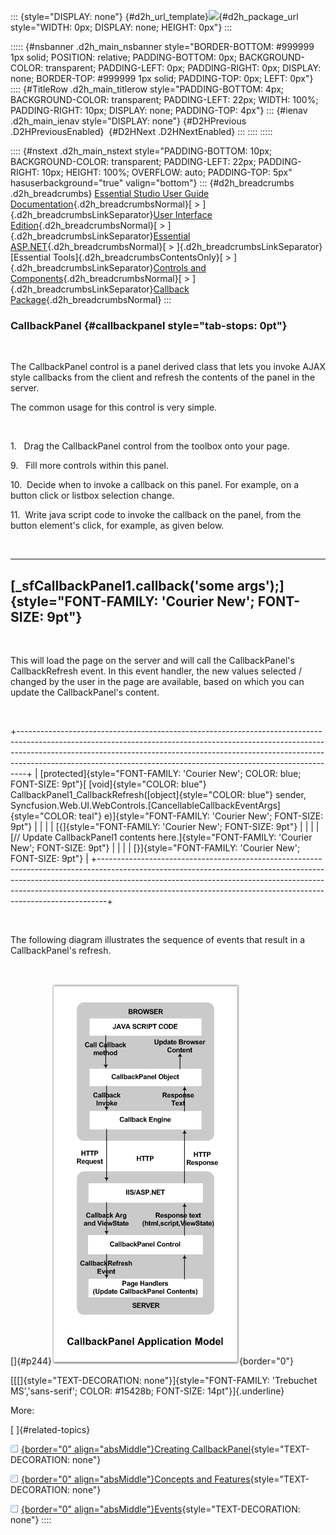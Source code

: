 ::: {style="DISPLAY: none"}
[](ms-xhelp:///?Id=d2h_url_template){#d2h_url_template}![](!package_url!){#d2h_package_url style="WIDTH: 0px; DISPLAY: none; HEIGHT: 0px"}
:::

::::: {#nsbanner .d2h_main_nsbanner style="BORDER-BOTTOM: #999999 1px solid; POSITION: relative; PADDING-BOTTOM: 0px; BACKGROUND-COLOR: transparent; PADDING-LEFT: 0px; PADDING-RIGHT: 0px; DISPLAY: none; BORDER-TOP: #999999 1px solid; PADDING-TOP: 0px; LEFT: 0px"}
:::: {#TitleRow .d2h_main_titlerow style="PADDING-BOTTOM: 4px; BACKGROUND-COLOR: transparent; PADDING-LEFT: 22px; WIDTH: 100%; PADDING-RIGHT: 10px; DISPLAY: none; PADDING-TOP: 4px"}
::: {#ienav .d2h_main_ienav style="DISPLAY: none"}
[](ms-xhelp:///?Id=aea3ac9a-36fd-437c-8fbc-a1341b64644d){#D2HPrevious .D2HPreviousEnabled}  [](ms-xhelp:///?Id=a1230b85-eb97-4c27-9a82-2e3841a9229f){#D2HNext .D2HNextEnabled}
:::
::::
:::::

:::: {#nstext .d2h_main_nstext style="PADDING-BOTTOM: 10px; BACKGROUND-COLOR: transparent; PADDING-LEFT: 22px; PADDING-RIGHT: 10px; HEIGHT: 100%; OVERFLOW: auto; PADDING-TOP: 5px" hasuserbackground="true" valign="bottom"}
::: {#d2h_breadcrumbs .d2h_breadcrumbs}
[Essential Studio User Guide Documentation](ms-xhelp:///?Id=12457748-09e3-4d74-a240-8e049cedf030){.d2h_breadcrumbsNormal}[ \> ]{.d2h_breadcrumbsLinkSeparator}[User Interface Edition](ms-xhelp:///?Id=c29296b7-531c-413b-a0ec-488ca1f7f669){.d2h_breadcrumbsNormal}[ \> ]{.d2h_breadcrumbsLinkSeparator}[Essential ASP.NET](ms-xhelp:///?Id=25c35330-c127-4dad-9a92-ed79dc7261a6){.d2h_breadcrumbsNormal}[ \> ]{.d2h_breadcrumbsLinkSeparator}[Essential Tools]{.d2h_breadcrumbsContentsOnly}[ \> ]{.d2h_breadcrumbsLinkSeparator}[Controls and Components](ms-xhelp:///?Id=99dc3762-3a6c-4306-b62b-5aa347ed3105){.d2h_breadcrumbsNormal}[ \> ]{.d2h_breadcrumbsLinkSeparator}[Callback Package](ms-xhelp:///?Id=8abd71e0-5dee-456d-840b-4751e98e8381){.d2h_breadcrumbsNormal}
:::

### CallbackPanel {#callbackpanel style="tab-stops: 0pt"}

 

The CallbackPanel control is a panel derived class that lets you invoke AJAX style callbacks from the client and refresh the contents of the panel in the server.

The common usage for this control is very simple.

 

1.   Drag the CallbackPanel control from the toolbox onto your page.

9.   Fill more controls within this panel.

10.  Decide when to invoke a callback on this panel. For example, on a button click or listbox selection change.

11.  Write java script code to invoke the callback on the panel, from the button element\'s click, for example, as given below.

 

  ---------------------------------------------------------------------------------------------------
  [\_sfCallbackPanel1.callback(\'some args\');]{style="FONT-FAMILY: 'Courier New'; FONT-SIZE: 9pt"}
  ---------------------------------------------------------------------------------------------------

 

This will load the page on the server and will call the CallbackPanel\'s CallbackRefresh event. In this event handler, the new values selected / changed by the user in the page are available, based on which you can update the CallbackPanel\'s content.

 

+--------------------------------------------------------------------------------------------------------------------------------------------------------------------------------------------------------------------------------------------------------------------------------------------------------------------------+
| [protected]{style="FONT-FAMILY: 'Courier New'; COLOR: blue; FONT-SIZE: 9pt"}[ [void]{style="COLOR: blue"} CallbackPanel1_CallbackRefresh([object]{style="COLOR: blue"} sender, Syncfusion.Web.UI.WebControls.[CancellableCallbackEventArgs]{style="COLOR: teal"} e)]{style="FONT-FAMILY: 'Courier New'; FONT-SIZE: 9pt"} |
|                                                                                                                                                                                                                                                                                                                          |
| [{]{style="FONT-FAMILY: 'Courier New'; FONT-SIZE: 9pt"}                                                                                                                                                                                                                                                                  |
|                                                                                                                                                                                                                                                                                                                          |
| [// Update CallbackPanel1 contents here.]{style="FONT-FAMILY: 'Courier New'; FONT-SIZE: 9pt"}                                                                                                                                                                                                                            |
|                                                                                                                                                                                                                                                                                                                          |
| [}]{style="FONT-FAMILY: 'Courier New'; FONT-SIZE: 9pt"}                                                                                                                                                                                                                                                                  |
+--------------------------------------------------------------------------------------------------------------------------------------------------------------------------------------------------------------------------------------------------------------------------------------------------------------------------+

 

The following diagram illustrates the sequence of events that result in a CallbackPanel\'s refresh.

 

[]{#p244}![](ImagesExt/image72_243.png){border="0"}

[[[]{style="TEXT-DECORATION: none"}]{style="FONT-FAMILY: 'Trebuchet MS','sans-serif'; COLOR: #15428b; FONT-SIZE: 14pt"}]{.underline} 

More:

[ ]{#related-topics}

[![](button.gif){border="0" align="absMiddle"}Creating CallbackPanel](ms-xhelp:///?Id=3cba0570-40ec-4555-9b9d-8122536346ea){style="TEXT-DECORATION: none"}

[![](button.gif){border="0" align="absMiddle"}Concepts and Features](ms-xhelp:///?Id=8c7a4a2a-b229-4c49-8512-cc1d5debf03f){style="TEXT-DECORATION: none"}

[![](button.gif){border="0" align="absMiddle"}Events](ms-xhelp:///?Id=5387cd56-9b8a-4151-84a8-3634b146449a){style="TEXT-DECORATION: none"}
::::
